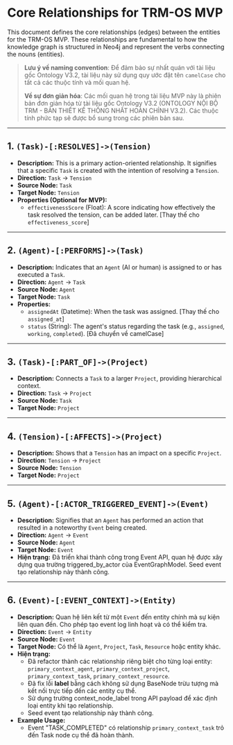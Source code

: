 # Core Relationships for TRM-OS MVP

This document defines the core relationships (edges) between the entities for the TRM-OS MVP. These relationships are fundamental to how the knowledge graph is structured in Neo4j and represent the verbs connecting the nouns (entities).

> **Lưu ý về naming convention**: Để đảm bảo sự nhất quán với tài liệu gốc Ontology V3.2, tài liệu này sử dụng quy ước đặt tên `camelCase` cho tất cả các thuộc tính và mối quan hệ.
> 
> **Về sự đơn giản hóa**: Các mối quan hệ trong tài liệu MVP này là phiên bản đơn giản hóa từ tài liệu gốc Ontology V3.2 (ONTOLOGY NỘI BỘ TRM - BẢN THIẾT KẾ THỐNG NHẤT HOÀN CHỈNH V3.2). Các thuộc tính phức tạp sẽ được bổ sung trong các phiên bản sau.

---

## 1. `(Task)-[:RESOLVES]->(Tension)`

- **Description:** This is a primary action-oriented relationship. It signifies that a specific `Task` is created with the intention of resolving a `Tension`.
- **Direction:** `Task` -> `Tension`
- **Source Node:** `Task`
- **Target Node:** `Tension`
- **Properties (Optional for MVP):**
  - `effectivenessScore` (Float): A score indicating how effectively the task resolved the tension, can be added later. [Thay thế cho `effectiveness_score`]

---

## 2. `(Agent)-[:PERFORMS]->(Task)`

- **Description:** Indicates that an `Agent` (AI or human) is assigned to or has executed a `Task`.
- **Direction:** `Agent` -> `Task`
- **Source Node:** `Agent`
- **Target Node:** `Task`
- **Properties:**
  - `assignedAt` (Datetime): When the task was assigned. [Thay thế cho `assigned_at`]
  - `status` (String): The agent's status regarding the task (e.g., `assigned`, `working`, `completed`). [Đã chuyển về camelCase]

---

## 3. `(Task)-[:PART_OF]->(Project)`

- **Description:** Connects a `Task` to a larger `Project`, providing hierarchical context.
- **Direction:** `Task` -> `Project`
- **Source Node:** `Task`
- **Target Node:** `Project`

---

## 4. `(Tension)-[:AFFECTS]->(Project)`

- **Description:** Shows that a `Tension` has an impact on a specific `Project`.
- **Direction:** `Tension` -> `Project`
- **Source Node:** `Tension`
- **Target Node:** `Project`

---

## 5. `(Agent)-[:ACTOR_TRIGGERED_EVENT]->(Event)`

- **Description:** Signifies that an `Agent` has performed an action that resulted in a noteworthy `Event` being created.
- **Direction:** `Agent` -> `Event`
- **Source Node:** `Agent`
- **Target Node:** `Event`
- **Hiện trạng:** Đã triển khai thành công trong Event API, quan hệ được xây dựng qua trường triggered_by_actor của EventGraphModel. Seed event tạo relationship này thành công.

---

## 6. `(Event)-[:EVENT_CONTEXT]->(Entity)`

- **Description:** Quan hệ liên kết từ một `Event` đến entity chính mà sự kiện liên quan đến. Cho phép tạo event log linh hoạt và có thể kiểm tra.
- **Direction:** `Event` -> `Entity` 
- **Source Node:** `Event`
- **Target Node:** Có thể là `Agent`, `Project`, `Task`, `Resource` hoặc entity khác.
- **Hiện trạng:**
  - Đã refactor thành các relationship riêng biệt cho từng loại entity: `primary_context_agent`, `primary_context_project`, `primary_context_task`, `primary_context_resource`.
  - Đã fix lỗi __label__ bằng cách không sử dụng BaseNode trừu tượng mà kết nối trực tiếp đến các entity cụ thể.
  - Sử dụng trường context_node_label trong API payload để xác định loại entity khi tạo relationship.
  - Seed event tạo relationship này thành công.
- **Example Usage:**
  - Event "TASK_COMPLETED" có relationship `primary_context_task` trỏ đến Task node cụ thể đã hoàn thành.

